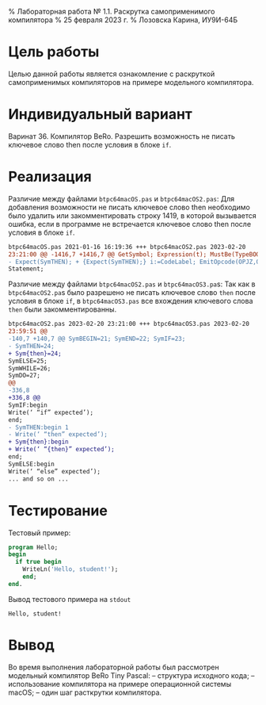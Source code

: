 % Лабораторная работа № 1.1. Раскрутка самоприменимого компилятора
% 25 февраля 2023 г.
% Лозовска Карина, ИУ9И-64Б

# Цель работы
Целью данной работы является ознакомление с раскруткой самоприменимых
компиляторов на примере модельного компилятора.

# Индивидуальный вариант
Варинат 36. Компилятор BeRo. Разрешить возможность не писать ключевое
слово then после условия в блоке `if`. 

# Реализация
Различие между файлами `btpc64macOS.pas` и `btpc64macOS2.pas`: Для
добавления возможности не писать ключевое слово then необходимо было
удалить или закомментировать строку 1419, в которой вызывается ошибка, если
в программе не встречается ключевое слово then после условия в блоке `if`.

```diff
btpc64macOS.pas 2021-01-16 16:19:36 +++ btpc64macOS2.pas 2023-02-20
23:21:00 @@ -1416,7 +1416,7 @@ GetSymbol; Expression(t); MustBe(TypeBOOL,t);
- Expect(SymTHEN); + {Expect(SymTHEN);} i:=CodeLabel; EmitOpcode(OPJZ,0);
Statement;
```

Различие между файлами `btpc64macOS2.pas` и `btpc64macOS3.pa`s: Так как
в `btpc64macOS2.pa`s было разрешено не писать ключевое слово `then` после
условия в блоке `if`, в `btpc64macOS3.pas` все вхождения ключевого слова `then` были
закомментированны.

```diff
btpc64macOS2.pas 2023-02-20 23:21:00 +++ btpc64macOS3.pas 2023-02-20
23:59:51 @@ 
-140,7 +140,7 @@ SymBEGIN=21; SymEND=22; SymIF=23; 
- SymTHEN=24; 
+ Sym{then}=24; 
SymELSE=25; 
SymWHILE=26; 
SymDO=27;
@@ 
-336,8 
+336,8 @@ 
SymIF:begin 
Write(‘ “if” expected’); 
end; 
- SymTHEN:begin 1
- Write(‘ “then” expected’); 
+ Sym{then}:begin 
+ Write(‘ “{then}” expected’);
end; 
SymELSE:begin 
Write(‘ “else” expected’);
... and so on ...
```

# Тестирование
Тестовый пример:
```pascal
program Hello;
begin
  if true begin
	WriteLn('Hello, student!');
	end;
end.
```
Вывод тестового примера на `stdout`
```
Hello, student!
```
# Вывод
Во время выполнения лабораторной работы был рассмотрен модельный
компилятор BeRo Tiny Pascal: 
– структура исходного кода; 
– использование компилятора на примере операционной системы macOS; 
– один шаг расткрутки компилятора.
